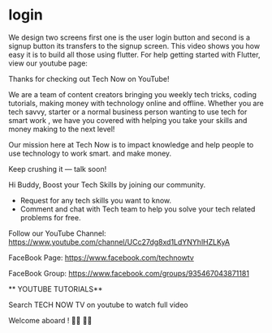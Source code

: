 # login

We design two screens first one is the user login button and second is a signup button its transfers to the signup screen. This video shows you how easy it is to build all those using flutter.
For help getting started with Flutter, view our
youtube page: 

Thanks for checking out Tech Now on YouTube! 

We are a team of content creators bringing you weekly tech tricks, coding tutorials,  making money with technology online and offline. Whether you are tech savvy, starter or a normal business person wanting to use tech for smart work , we have you covered with helping you take your skills and money making to the next level!

Our mission here at Tech Now is to impact knowledge and help people to use technology to work smart. and make money.

Keep crushing it — talk soon! 



Hi Buddy, Boost your Tech Skills by joining our community.                                      
- Request for any tech skills you want to know.                            
- Comment and chat with Tech team to help you solve your tech related problems for free.                              

Follow our YouTube Channel: 
https://www.youtube.com/channel/UCc27dg8xd1LdYNYhlHZLKyA

FaceBook Page: https://www.facebook.com/technowtv

FaceBook Group: https://www.facebook.com/groups/935467043871181



** YOUTUBE TUTORIALS**

Search TECH NOW TV on youtube to watch full video




Welcome aboard !  👩‍💻  👨‍💻 
